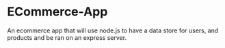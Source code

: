 # ECommerce-App
An ecommerce app that will use node.js to have a data store for users, and products and be ran on an express server.
